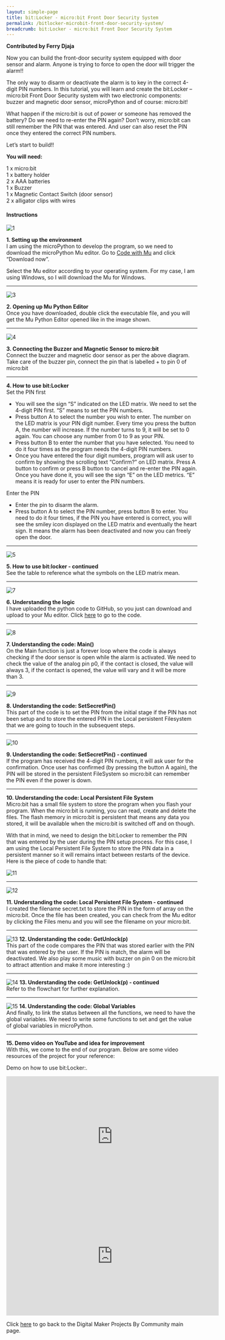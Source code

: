 ```yaml
---
layout: simple-page
title: bit:Locker - micro:bit Front Door Security System
permalink: /bitlocker-microbit-front-door-security-system/
breadcrumb: bit:Locker - micro:bit Front Door Security System
---
```


**Contributed by Ferry Djaja**

Now you can build the front-door security system equipped with door sensor and alarm. Anyone is trying to force to open the door will trigger the alarm!!<br>

The only way to disarm or deactivate the alarm is to key in the correct 4-digit PIN numbers. In this tutorial, you will learn and create the bit:Locker – micro:bit Front Door Security system with two electronic components: buzzer and magnetic door sensor, microPython and of course: micro:bit!<br>

What happen if the micro:bit is out of power or someone has removed the battery? Do we need to re-enter the PIN again? Don’t worry, micro:bit can still remember the PIN that was entered.  And user can also reset the PIN once they entered the correct PIN numbers.<br>

Let’s start to build!!<br>

**You will need:**<br>

1 x micro:bit<br>
1 x battery holder<br>
2 x AAA batteries<br>
1 x Buzzer<br>
1 x Magnetic Contact Switch (door sensor)<br>
2 x alligator clips with wires<br>

#### Instructions

![1](/images/in-schools/digital-maker/projects/smart-home/bitlocker/bitlocker1.jpg)

**1.  Setting up the environment** <br>I am using the microPython to develop the program, so we need to download the microPython Mu editor. Go to <a href="https://codewith.mu/" target="_blank">Code with Mu</a> and click “Download now”.
 
Select the Mu editor according to your operating system. For my case, I am using Windows, so I will download the Mu for Windows.<br>

---

![3](/images/in-schools/digital-maker/projects/smart-home/bitlocker/bitlocker2.jpg)

**2.  Opening up Mu Python Editor** <br>Once you have downloaded, double click the executable file, and you will get the Mu Python Editor opened like in the image shown.<br>

---

![4](/images/in-schools/digital-maker/projects/smart-home/bitlocker/bitlocker3.jpg)

**3. Connecting the Buzzer and Magnetic Sensor to micro:bit** <br>Connect the buzzer and magnetic door sensor as per the above diagram. Take care of the buzzer pin, connect the pin that is labelled + to pin 0 of micro:bit<br>

---

**4. How to use bit:Locker**<br>Set the PIN first

* You will see the sign “S” indicated on the LED matrix. We need to set the 4-digit PIN first.  “S” means to set the PIN numbers.<br>
* Press button A to select the number you wish to enter. The number on the LED matrix  is your PIN digit number. Every time you press the button A, the number will increase. If the number turns to 9, it will be set to 0 again. You can choose any number from 0 to 9 as your PIN.<br>
* Press button B to enter the number that you have selected. You need to do it four times as the program needs the 4-digit PIN numbers.<br>
* Once you have entered the four digit numbers, program will ask user to confirm by showing the scrolling text “Confirm?” on LED matrix. Press A button to confirm or press B button to cancel and re-enter the PIN again.
Once you have done it, you will see the sign “E” on the LED metrics. “E” means it is ready for user to enter the PIN numbers.<br>

Enter the PIN<br>

* Enter the pin to disarm the alarm.<br>
* Press button A to select the PIN number, press button B to enter. You need to do it four times, if the PIN you have entered is correct, you will see the smiley icon displayed on the LED matrix and eventually the heart sign. It means the alarm has been deactivated and now you can freely open the door.<br>

---

![5](/images/in-schools/digital-maker/projects/smart-home/bitlocker/bitlocker4.jpg)

**5. How to use bit:locker - continued**<br>See the table to reference what the symbols on the LED matrix mean.<br>

---

![7](/images/in-schools/digital-maker/projects/smart-home/bitlocker/bitlocker5.jpg)

**6.  Understanding the logic**<br>I have uploaded the python code to GitHub, so you just can download and upload to your Mu editor. Click <a href="https://github.com/ferrygun/bit-locker" target="_blank">here</a> to go to the code.<br>

---

![8](/images/in-schools/digital-maker/projects/smart-home/bitlocker/bitlocker6.jpg)

**7. Understanding the code: Main()**<br>On the Main function is just a forever loop where the code is always checking if the door sensor is open while the alarm is activated. We need to check the value of the analog pin p0, if the contact is closed, the value will always 3, if the contact is opened, the value will vary and it will be more than 3.<br>

---

![9](/images/in-schools/digital-maker/projects/smart-home/bitlocker/bitlocker7.jpg)

**8. Understanding the code: SetSecretPin()**<br>This part of the code is to set the PIN from the initial stage if the PIN has not been setup and to store the entered PIN in the Local persistent Filesystem that we are going to touch in the subsequent steps.<br>

---

![10](/images/in-schools/digital-maker/projects/smart-home/bitlocker/bitlocker8.jpg)

**9. Understanding the code: SetSecretPin() - continued**<br>If the program has received the 4-digit PIN numbers, it will ask user for the confirmation. Once user has confirmed (by pressing the button A again), the PIN will be stored in the persistent FileSystem so micro:bit can remember the PIN even if the power is down.<br>

---

**10. Understanding the code: Local Persistent File System**<br>Micro:bit has a small file system to store the program when you flash your program. When the micro:bit is running, you can read, create and delete the files. The flash memory in micro:bit is persistent that means any data you stored, it will be available when the micro:bit is switched off and on though.

With that in mind, we need to design the bit:Locker to remember the PIN that was entered by the user during the PIN setup process. For this case, I am using the Local Persistent File System to store the PIN data in a persistent manner so it will remains intact between restarts of the device. Here is the piece of code to handle that:<br>

![11](/images/in-schools/digital-maker/projects/smart-home/bitlocker/bitlocker9.jpg)

---

![12](/images/in-schools/digital-maker/projects/smart-home/bitlocker/bitlocker10.jpg)

**11. Understanding the code: Local Persistent File System - continued**<br>I created the filename secret.txt to store the PIN in the form of array on the micro:bit. Once the file has been created, you can check from the Mu editor by clicking the Files menu and you will see the filename on your micro:bit.<br>

---

![13](/images/in-schools/digital-maker/projects/smart-home/bitlocker/bitlocker11.jpg)
**12. Understanding the code: GetUnlock(p)**<br>This part of the code compares the PIN that was stored earlier with the PIN that was entered by the user. If the PIN is match, the alarm will be deactivated. We also play some music with buzzer on pin 0 on the  micro:bit to attract attention and make it more interesting :)<br>

---

![14](/images/in-schools/digital-maker/projects/smart-home/bitlocker/bitlocker12.jpg)
**13. Understanding the code: GetUnlock(p) - continued**<br>Refer to the flowchart for further explanation.<br>

---

![15](/images/in-schools/digital-maker/projects/smart-home/bitlocker/bitlocker13.jpg)
**14. Understanding the code: Global Variables**<br>And finally, to link the status between all the functions, we need to have the global variables. We need to write some functions to set and get the value of global variables in microPython.<br>

---

**15. Demo video on YouTube and idea for improvement**<br>With this, we come to the end of our program. Below are some video resources of the project for your reference:

 
Demo on how to use bit:Locker:.<br>
<div class="bp-youtube">
      <iframe width="560" height="315" src="https://www.youtube.com/embed/52AHtYndh7w" frameborder="0" allow="accelerometer; autoplay; encrypted-media; gyroscope; picture-in-picture" allowfullscreen></iframe>
</div>
<div class="bp-youtube">
      <iframe width="560" height="315" src="https://www.youtube.com/embed/gK1MqeqcFhY" frameborder="0" allow="accelerometer; autoplay; encrypted-media; gyroscope; picture-in-picture" allowfullscreen></iframe>
</div>

Click [here](/in-schools/digital-maker/projects/) to go back to the Digital Maker Projects By Community main page.
